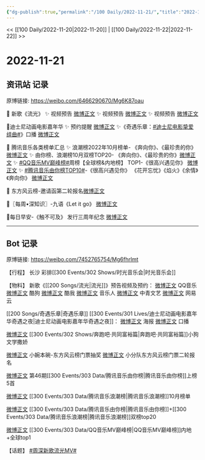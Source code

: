 ```yaml
---
{"dg-publish":true,"permalink":"/100 Daily/2022-11-21/","title":"2022-11-21","created":"2022-11-24T03:40:09.000+08:00","updated":"2023-04-11T14:46:32.852+08:00"}
---
```



<< [[100 Daily/2022-11-20\|2022-11-20]] | [[100 Daily/2022-11-22\|2022-11-22]] >>

# 2022-11-21

## 资讯站 记录

原博链接: https://weibo.com/6466290670/Mg6K87oau

🌟 新歌《流光》
✨ 视频预告 [微博正文](https://m.weibo.cn/6466290670/4838237221424827)
✨ 视频预告 [微博正文](https://m.weibo.cn/6466290670/4838261888126636)
✨ 视频预告 [微博正文](https://m.weibo.cn/6466290670/4838281139454205)

🌟迪士尼动画电影嘉年华
✨ 预约提醒 [微博正文](https://m.weibo.cn/6466290670/4838221638534608)
✨《奇遇乐章：[#迪士尼电影挚爱组曲#](https://s.weibo.com/weibo?q=%23%E8%BF%AA%E5%A3%AB%E5%B0%BC%E7%94%B5%E5%BD%B1%E6%8C%9A%E7%88%B1%E7%BB%84%E6%9B%B2%23)》口播
[微博正文](https://m.weibo.cn/6466290670/4838222079198362)

🌟 腾讯音乐各类榜单汇总
✨ 浪潮榜2022年10月榜单-
《奔向你》、《最珍贵的你》[微博正文](https://m.weibo.cn/6466290670/4838232531408506)
✨ 由你榜、浪潮榜10月双榜TOP20-
《奔向你》、《最珍贵的你》[微博正文](https://m.weibo.cn/6466290670/4838262277934760)
✨ [#QQ音乐MV巅峰榜#](https://s.weibo.com/weibo?q=%23QQ%E9%9F%B3%E4%B9%90MV%E5%B7%85%E5%B3%B0%E6%A6%9C%23)周榜【全球榜&内地榜】
TOP1-《很高兴遇见你》 [微博正文](https://m.weibo.cn/6466290670/4838277776151040)
✨ [#腾讯音乐由你榜TOP10#](https://s.weibo.com/weibo?q=%23%E8%85%BE%E8%AE%AF%E9%9F%B3%E4%B9%90%E7%94%B1%E4%BD%A0%E6%A6%9CTOP10%23)-《很高兴遇见你》
《花开忘忧》《焰火》《余情》《奔向你》 [微博正文](https://m.weibo.cn/6466290670/4838232677944483)

🌟 东方风云榜-邀请函第二轮报名[微博正文](https://m.weibo.cn/6466290670/4838244011216416)

🌟〖每周•深知识〗-九语《Let it go》
[微博正文](https://m.weibo.cn/6466290670/4838243391245020)

🌟每日早安-《触不可及》 发行三周年纪念
[微博正文](https://m.weibo.cn/6466290670/4838165074150211)

---
## Bot 记录

原博链接: https://weibo.com/7452765754/Mg6fhrlmt

【行程】
长沙 彩排[[300 Events/302 Shows/时光音乐会\|时光音乐会]]

【物料】
新歌《[[200 Songs/流光\|流光]]》预告视频及预约：
[微博正文](https://m.weibo.cn/2169129705/4838262788590098) QQ音乐
[微博正文](https://m.weibo.cn/1665103091/4838262302049214) 酷狗
[微博正文](https://m.weibo.cn/1738434147/4838260188124539) 酷我
[微博正文](https://m.weibo.cn/1852855013/4838212461150938) 音乐人
[微博正文](https://m.weibo.cn/7736504591/4838275377005904) 中青文艺
[微博正文](https://m.weibo.cn/1721030997/4838256099729067) 网易云

[[200 Songs/奇遇乐章\|奇遇乐章]]
[[300 Events/301 Lives/迪士尼动画电影嘉年华奇遇之夜\|迪士尼动画电影嘉年华奇遇之夜]]：
[微博正文](https://m.weibo.cn/1642553272/4838220007211747) 海报
[微博正文](https://m.weibo.cn/1642553272/4838221261046087) 口播

[微博正文](https://m.weibo.cn/1878335471/4838220007738115) [[300 Events/302 Shows/奔跑吧·共同富裕篇\|奔跑吧·共同富裕篇]]小狗文学撒娇

[微博正文](https://m.weibo.cn/3953405721/4838019820948344) 小婉本碗-东方风云榜门票抽奖
[微博正文](https://m.weibo.cn/5516625428/4838203788365196) 小分队东方风云榜门票二轮报名

[微博正文](https://m.weibo.cn/6733257358/4838212516184454) 第46期[[300 Events/303 Data/腾讯音乐由你榜\|腾讯音乐由你榜]]上榜5首

[微博正文](https://m.weibo.cn/7530784115/4838204908511015) [[300 Events/303 Data/腾讯音乐浪潮榜\|腾讯音乐浪潮榜]]10月榜单

[微博正文](https://m.weibo.cn/6573096128/4838257760931382) [[300 Events/303 Data/腾讯音乐由你榜\|腾讯音乐由你榜]]+[[300 Events/303 Data/腾讯音乐浪潮榜\|腾讯音乐浪潮榜]]双榜top20

[微博正文](https://m.weibo.cn/2169129705/4838266559792992) [[300 Events/303 Data/QQ音乐MV巅峰榜\|QQ音乐MV巅峰榜]]内地+全球top1

【话题】
[#周深新歌流光MV#](https://s.weibo.com/weibo?q=%23%E5%91%A8%E6%B7%B1%E6%96%B0%E6%AD%8C%E6%B5%81%E5%85%89MV%23)
